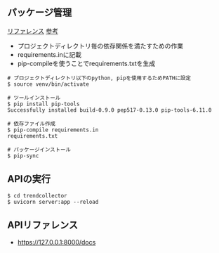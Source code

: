 
## パッケージ管理

[リファレンス](https://packaging.python.org/ja/latest/guides/installing-using-pip-and-virtual-environments/)
[参考](https://qiita.com/ryu22e/items/ad3f8f3df30886d23661)

- プロジェクトディレクトリ毎の依存関係を満たすための作業
- requirements.inに記載
- pip-compileを使うことでrequirements.txtを生成

```
# プロジェクトディレクトリ以下のpython, pipを使用するためPATHに設定
$ source venv/bin/activate

# ツールインストール
$ pip install pip-tools
Successfully installed build-0.9.0 pep517-0.13.0 pip-tools-6.11.0

# 依存ファイル作成
$ pip-compile requirements.in
requirements.txt

# パッケージインストール
$ pip-sync
```

## APIの実行

```
$ cd trendcollector
$ uvicorn server:app --reload
```

## APIリファレンス

- https://127.0.0.1:8000/docs
